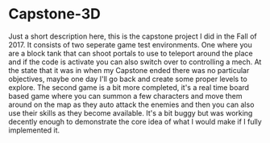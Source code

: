 # Capstone-3D
Just a short description here, this is the capstone project I did in the Fall of 2017. It consists of two seperate game test environments. One where you are a block tank that can shoot portals to use to teleport around the place and if the code is activate you can also switch over to controlling a mech. At the state that it was in when my Capstone ended there was no particular objectives, maybe one day I'll go back and create some proper levels to explore. The second game is a bit more completed, it's a real time board based game where you can summon a few characters and move them around on the map as they auto attack the enemies and then you can also use their skills as they become available. It's a bit buggy but was working decently enough to demonstrate the core idea of what I would make if I fully implemented it.
